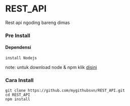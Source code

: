 # REST_API
Rest api ngoding bareng dimas
### Pre Install
#### Dependensi

```
install Nodejs 

```
note: 
untuk download node & npm klik [disini](https://nodejs.org/en/download/)
### Cara Install
```
git clone https://github.com/mygithubsvn/REST_API.git
cd REST_API
npm install
```
